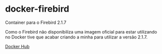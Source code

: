 # docker-firebird
Container para o Firebird 2.1.7

Como o Firebird não disponibiliza uma imagem oficial para estar utilizando no Docker tive que acabar criando a minha para utilizar a versão 2.1.7.

[Docker Hub](https://hub.docker.com/r/mahenrique94/firebird/)
